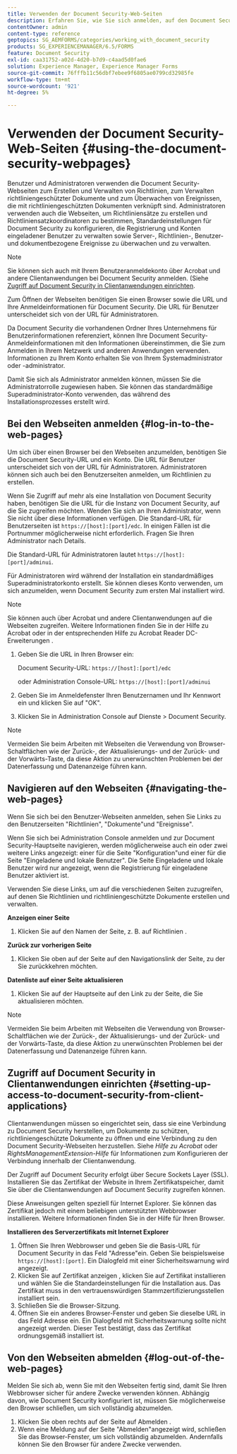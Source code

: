 ```yaml
---
title: Verwenden der Document Security-Web-Seiten
description: Erfahren Sie, wie Sie sich anmelden, auf den Document Security-Webseiten navigieren und diese verwenden können.
contentOwner: admin
content-type: reference
geptopics: SG_AEMFORMS/categories/working_with_document_security
products: SG_EXPERIENCEMANAGER/6.5/FORMS
feature: Document Security
exl-id: caa31752-a02d-4d20-b7d9-c4aad5d0fae6
solution: Experience Manager, Experience Manager Forms
source-git-commit: 76fffb11c56dbf7ebee9f6805ae0799cd32985fe
workflow-type: tm+mt
source-wordcount: '921'
ht-degree: 5%

---
```


# Verwenden der Document Security-Web-Seiten {#using-the-document-security-webpages}

Benutzer und Administratoren verwenden die Document Security-Webseiten zum Erstellen und Verwalten von Richtlinien, zum Verwalten richtliniengeschützter Dokumente und zum Überwachen von Ereignissen, die mit richtliniengeschützten Dokumenten verknüpft sind. Administratoren verwenden auch die Webseiten, um Richtliniensätze zu erstellen und Richtliniensatzkoordinatoren zu bestimmen, Standardeinstellungen für Document Security zu konfigurieren, die Registrierung und Konten eingeladener Benutzer zu verwalten sowie Server-, Richtlinien-, Benutzer- und dokumentbezogene Ereignisse zu überwachen und zu verwalten.

>[!NOTE]
>
>Sie können sich auch mit Ihrem Benutzeranmeldekonto über Acrobat und andere Clientanwendungen bei Document Security anmelden. (Siehe [Zugriff auf Document Security in Clientanwendungen einrichten](using-document-security-web-pages.md#setting-up-access-to-document-security-from-client-applications).

Zum Öffnen der Webseiten benötigen Sie einen Browser sowie die URL und Ihre Anmeldeinformationen für Document Security. Die URL für Benutzer unterscheidet sich von der URL für Administratoren.

Da Document Security die vorhandenen Ordner Ihres Unternehmens für Benutzerinformationen referenziert, können Ihre Document Security-Anmeldeinformationen mit den Informationen übereinstimmen, die Sie zum Anmelden in Ihrem Netzwerk und anderen Anwendungen verwenden. Informationen zu Ihrem Konto erhalten Sie von Ihrem Systemadministrator oder -administrator.

Damit Sie sich als Administrator anmelden können, müssen Sie die Administratorrolle zugewiesen haben. Sie können das standardmäßige Superadministrator-Konto verwenden, das während des Installationsprozesses erstellt wird.

## Bei den Webseiten anmelden {#log-in-to-the-web-pages}

Um sich über einen Browser bei den Webseiten anzumelden, benötigen Sie die Document Security-URL und ein Konto. Die URL für Benutzer unterscheidet sich von der URL für Administratoren. Administratoren können sich auch bei den Benutzerseiten anmelden, um Richtlinien zu erstellen.

Wenn Sie Zugriff auf mehr als eine Installation von Document Security haben, benötigen Sie die URL für die Instanz von Document Security, auf die Sie zugreifen möchten. Wenden Sie sich an Ihren Administrator, wenn Sie nicht über diese Informationen verfügen. Die Standard-URL für Benutzerseiten ist `https://[host]:[port]/edc`. In einigen Fällen ist die Portnummer möglicherweise nicht erforderlich. Fragen Sie Ihren Administrator nach Details.

Die Standard-URL für Administratoren lautet `https://[host]:[port]/adminui`.

Für Administratoren wird während der Installation ein standardmäßiges Superadministratorkonto erstellt. Sie können dieses Konto verwenden, um sich anzumelden, wenn Document Security zum ersten Mal installiert wird.

>[!NOTE]
>
>Sie können auch über Acrobat und andere Clientanwendungen auf die Webseiten zugreifen. Weitere Informationen finden Sie in der Hilfe zu Acrobat oder in der entsprechenden Hilfe zu Acrobat Reader DC-Erweiterungen .

1. Geben Sie die URL in Ihren Browser ein:

   Document Security-URL: `https://[host]:[port]/edc`

   oder Administration Console-URL: `https://[host]:[port]/adminui`

1. Geben Sie im Anmeldefenster Ihren Benutzernamen und Ihr Kennwort ein und klicken Sie auf &quot;OK&quot;.
1. Klicken Sie in Administration Console auf Dienste > Document Security.

>[!NOTE]
>
>Vermeiden Sie beim Arbeiten mit Webseiten die Verwendung von Browser-Schaltflächen wie der Zurück-, der Aktualisierungs- und der Zurück- und der Vorwärts-Taste, da diese Aktion zu unerwünschten Problemen bei der Datenerfassung und Datenanzeige führen kann.

## Navigieren auf den Webseiten {#navigating-the-web-pages}

Wenn Sie sich bei den Benutzer-Webseiten anmelden, sehen Sie Links zu den Benutzerseiten &quot;Richtlinien&quot;, &quot;Dokumente&quot;und &quot;Ereignisse&quot;.

Wenn Sie sich bei Administration Console anmelden und zur Document Security-Hauptseite navigieren, werden möglicherweise auch ein oder zwei weitere Links angezeigt: einer für die Seite &quot;Konfiguration&quot;und einer für die Seite &quot;Eingeladene und lokale Benutzer&quot;. Die Seite Eingeladene und lokale Benutzer wird nur angezeigt, wenn die Registrierung für eingeladene Benutzer aktiviert ist.

Verwenden Sie diese Links, um auf die verschiedenen Seiten zuzugreifen, auf denen Sie Richtlinien und richtliniengeschützte Dokumente erstellen und verwalten.

**Anzeigen einer Seite**

1. Klicken Sie auf den Namen der Seite, z. B. auf Richtlinien .

**Zurück zur vorherigen Seite**

1. Klicken Sie oben auf der Seite auf den Navigationslink der Seite, zu der Sie zurückkehren möchten.

**Datenliste auf einer Seite aktualisieren**

1. Klicken Sie auf der Hauptseite auf den Link zu der Seite, die Sie aktualisieren möchten.

>[!NOTE]
>
>Vermeiden Sie beim Arbeiten mit Webseiten die Verwendung von Browser-Schaltflächen wie der Zurück-, der Aktualisierungs- und der Zurück- und der Vorwärts-Taste, da diese Aktion zu unerwünschten Problemen bei der Datenerfassung und Datenanzeige führen kann.

## Zugriff auf Document Security in Clientanwendungen einrichten {#setting-up-access-to-document-security-from-client-applications}

Clientanwendungen müssen so eingerichtet sein, dass sie eine Verbindung zu Document Security herstellen, um Dokumente zu schützen, richtliniengeschützte Dokumente zu öffnen und eine Verbindung zu den Document Security-Webseiten herzustellen. Siehe *Hilfe zu Acrobat* oder *RightsManagementExtension-Hilfe* für Informationen zum Konfigurieren der Verbindung innerhalb der Clientanwendung.

Der Zugriff auf Document Security erfolgt über Secure Sockets Layer (SSL). Installieren Sie das Zertifikat der Website in Ihrem Zertifikatspeicher, damit Sie über die Clientanwendungen auf Document Security zugreifen können.

<!-- Fix broken link See Configuring SSL for information on SSL.-->

Diese Anweisungen gelten speziell für Internet Explorer. Sie können das Zertifikat jedoch mit einem beliebigen unterstützten Webbrowser installieren. Weitere Informationen finden Sie in der Hilfe für Ihren Browser.

**Installieren des Serverzertifikats mit Internet Explorer**

1. Öffnen Sie Ihren Webbrowser und geben Sie die Basis-URL für Document Security in das Feld &quot;Adresse&quot;ein. Geben Sie beispielsweise `https://[host]:[port]`. Ein Dialogfeld mit einer Sicherheitswarnung wird angezeigt.
1. Klicken Sie auf Zertifikat anzeigen , klicken Sie auf Zertifikat installieren und wählen Sie die Standardeinstellungen für die Installation aus. Das Zertifikat muss in den vertrauenswürdigen Stammzertifizierungsstellen installiert sein.
1. Schließen Sie die Browser-Sitzung.
1. Öffnen Sie ein anderes Browser-Fenster und geben Sie dieselbe URL in das Feld Adresse ein. Ein Dialogfeld mit Sicherheitswarnung sollte nicht angezeigt werden. Dieser Test bestätigt, dass das Zertifikat ordnungsgemäß installiert ist.

## Von den Webseiten abmelden {#log-out-of-the-web-pages}

Melden Sie sich ab, wenn Sie mit den Webseiten fertig sind, damit Sie Ihren Webbrowser sicher für andere Zwecke verwenden können. Abhängig davon, wie Document Security konfiguriert ist, müssen Sie möglicherweise den Browser schließen, um sich vollständig abzumelden.

1. Klicken Sie oben rechts auf der Seite auf Abmelden .
1. Wenn eine Meldung auf der Seite &quot;Abmelden&quot;angezeigt wird, schließen Sie das Browser-Fenster, um sich vollständig abzumelden. Andernfalls können Sie den Browser für andere Zwecke verwenden.
